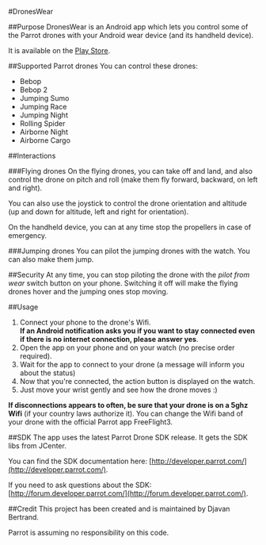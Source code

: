 #DronesWear

##Purpose
DronesWear is an Android app which lets you control some of the Parrot drones
with your Android wear device (and its handheld device). 

It is available on the [Play Store](https://play.google.com/store/apps/details?id=com.sousoum.droneswear).

##Supported Parrot drones
You can control these drones:

- Bebop
- Bebop 2
- Jumping Sumo
- Jumping Race
- Jumping Night
- Rolling Spider
- Airborne Night
- Airborne Cargo

##Interactions

###Flying drones
On the flying drones, you can take off and land, 
and also control the drone on pitch and roll 
(make them fly forward, backward, on left and right).

You can also use the joystick to control the drone orientation and altitude (up and down for altitude, left and right for orientation).

On the handheld device, you can at any time stop the propellers in case of emergency.

###Jumping drones
You can pilot the jumping drones with the watch. You can also make them jump.

##Security
At any time, you can stop piloting the drone with the *pilot from wear* switch button on your phone. Switching it off will make the flying drones hover and the jumping ones stop moving.

##Usage
1. Connect your phone to the drone's Wifi. <br/>
**If an Android notification asks you if you want to stay connected even 
if there is no internet connection, please answer yes**.
2. Open the app on your phone and on your watch (no precise order required).
3. Wait for the app to connect to your drone (a message will inform you about the status)
4. Now that you're connected, the action button is displayed on the watch.
5. Just move your wrist gently and see how the drone moves :)

**If disconnections appears to often, be sure that your drone is on a 5ghz Wifi** (if your country laws authorize it). You can change the Wifi band of your drone with the official Parrot app FreeFlight3.

##SDK
The app uses the latest Parrot Drone SDK release. It gets the SDK libs from JCenter.

You can find the SDK documentation here: [http://developer.parrot.com/](http://developer.parrot.com/).

If you need to ask questions about the SDK: [http://forum.developer.parrot.com/](http://forum.developer.parrot.com/).

##Credit
This project has been created and is maintained by Djavan Bertrand. <br/>

Parrot is assuming no responsibility on this code.
